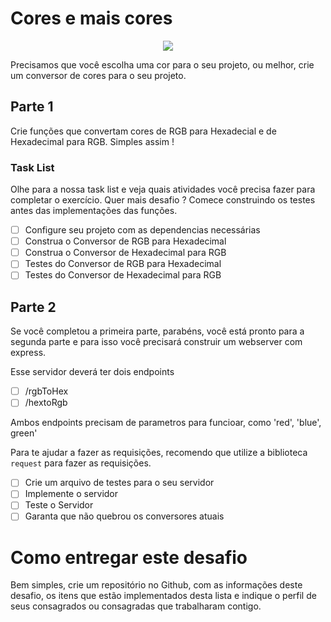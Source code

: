 # Cores e mais cores

<center>
  <img src="https://pa1.narvii.com/6437/e490081cae3ef1c0e1c77936346013e7d93e568e_hq.gif"></img>
</center>

Precisamos que você escolha uma cor para o seu projeto, ou melhor, crie um conversor de cores para o seu projeto.

## Parte 1

Crie funções que convertam cores de RGB para Hexadecial e de Hexadecimal para RGB. Simples assim !

### Task List

Olhe para a nossa task list e veja quais atividades você precisa fazer para completar o exercício. Quer mais desafio ? Comece construindo os testes antes das implementações das funções.

- [ ] Configure seu projeto com as dependencias necessárias
- [ ] Construa o Conversor de RGB para Hexadecimal
- [ ] Construa o Conversor de Hexadecimal para RGB
- [ ] Testes do Conversor de RGB para Hexadecimal
- [ ] Testes do Conversor de Hexadecimal para RGB

## Parte 2

Se você completou a primeira parte, parabéns, você está pronto para a segunda parte e para isso você precisará construir um webserver com express.

Esse servidor deverá ter dois endpoints

- [ ] /rgbToHex
- [ ] /hextoRgb

Ambos endpoints precisam de parametros para funcioar, como 'red', 'blue', green'

Para te ajudar a fazer as requisições, recomendo que utilize a biblioteca `request` para fazer as requisições.

- [ ] Crie um arquivo de testes para o seu servidor
- [ ] Implemente o servidor
- [ ] Teste o Servidor
- [ ] Garanta que não quebrou os conversores atuais

# Como entregar este desafio

Bem simples, crie um repositório no Github, com as informações deste desafio, os itens que estão implementados desta lista e indique o perfil de seus consagrados ou consagradas que trabalharam contigo.
